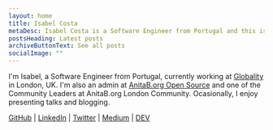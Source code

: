 ```yaml
---
layout: home
title: Isabel Costa
metaDesc: Isabel Costa is a Software Engineer from Portugal and this is her website.
postsHeading: Latest posts
archiveButtonText: See all posts
socialImage: ""
---
```

I'm Isabel, a Software Engineer from Portugal, currently working at [Globality](https://www.globality.com/) in London, UK.
I'm also an admin at [AnitaB.org Open Source](https://github.com/anitab-org) and one of the Community Leaders at AnitaB.org London Community.
Ocasionally, I enjoy presenting talks and blogging. 

<!--I founded [Mentorship System project](https://summerofcode.withgoogle.com/archive/2018/projects/6592097335377920/), a project I proposed during Google Summer of Code 2018 with Systers Open Source community. I maintain backend and android repositories.-->

[GitHub](https://github.com/isabelcosta) | [LinkedIn](https://www.linkedin.com/in/isabelcmdcosta) | [Twitter](https://twitter.com/isabelcmdcosta) | [Medium](https://medium.com/@isabelcmdcosta) | [DEV](https://dev.to/isabelcmdcosta)